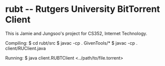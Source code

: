 # rubt -- Rutgers University BitTorrent Client
This is Jamie and Jungsoo's project for CS352, Internet Technology.

Compiling:
    $ cd rubt/src
    $ javac -cp . GivenTools/*
    $ javac -cp . client/RUClient.java

Running:
    $ java client.RUBTClient <../path/to/file.torrent>
